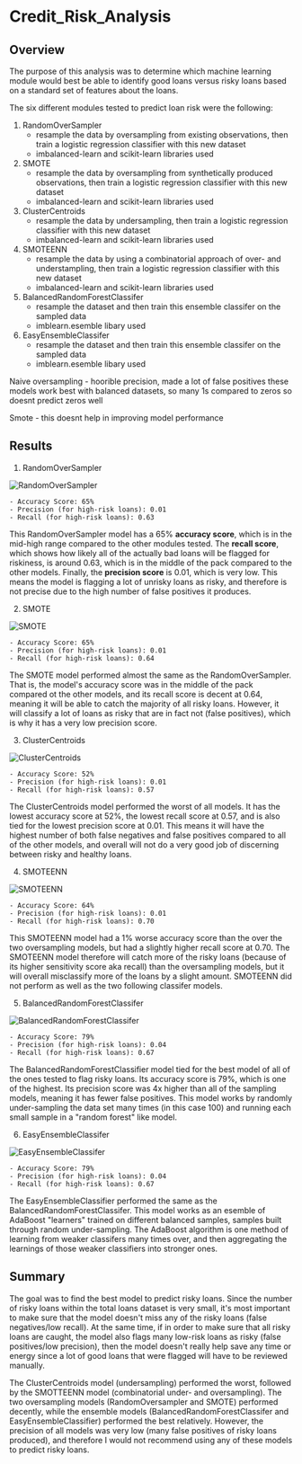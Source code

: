 # Credit_Risk_Analysis

## Overview


The purpose of this analysis was to determine which machine learning module would best be able to identify good loans versus risky loans based on a standard set of features about the loans. 

The six different modules tested to predict loan risk were the following:

1. RandomOverSampler
    - resample the data by oversampling from existing observations, then train a logistic regression classifier with this new dataset
    - imbalanced-learn and scikit-learn libraries used
2. SMOTE
    - resample the data by oversampling from synthetically produced observations, then train a logistic regression classifier with this new dataset
    - imbalanced-learn and scikit-learn libraries used
3. ClusterCentroids
    - resample the data by undersampling, then train a logistic regression classifier with this new dataset
    - imbalanced-learn and scikit-learn libraries used
4. SMOTEENN
    -  resample the data by using a combinatorial approach of over- and understampling, then train a logistic regression classifier with this new dataset
    - imbalanced-learn and scikit-learn libraries used
5. BalancedRandomForestClassifer
    - resample the dataset and then train this ensemble classifer on the sampled data
    - imblearn.esemble libary used
6. EasyEnsembleClassifer
    - resample the dataset and then train this ensemble classifer on the sampled data
    - imblearn.esemble libary used

Naive oversampling - hoorible precision, made a lot of false positives
these models work best with balanced datasets, so many 1s compared to zeros so doesnt predict zeros well

Smote - this doesnt help in improving model performance

## Results

1. RandomOverSampler

![RandomOverSampler](Module-17-Challenge-Resources/Resources/RandomOverSampler_Results.png)

    - Accuracy Score: 65%
    - Precision (for high-risk loans): 0.01
    - Recall (for high-risk loans): 0.63

This RandomOverSampler model has a 65% **accuracy score**, which is in the mid-high range compared to the other modules tested. The **recall score**, which shows how likely all of the actually bad loans will be flagged for riskiness, is around 0.63, which is in the middle of the pack compared to the other models. Finally, the **precision score** is 0.01, which is very low. This means the model is flagging a lot of unrisky loans as risky, and therefore is not precise due to the high number of false positives it produces. 

2. SMOTE

![SMOTE](Module-17-Challenge-Resources/Resources/SMOTE_Results.png)

    - Accuracy Score: 65%
    - Precision (for high-risk loans): 0.01
    - Recall (for high-risk loans): 0.64

The SMOTE model performed almost the same as the RandomOverSampler. That is, the model's accuracy score was in the middle of the pack compared ot the other models, and its recall score is decent at 0.64, meaning it will be able to catch the majority of all risky loans. However, it will classify a lot of loans as risky that are in fact not (false positives), which is why it has a very low precision score. 

3. ClusterCentroids

![ClusterCentroids](Module-17-Challenge-Resources/Resources/ClusterCentroids_Results.png)

    - Accuracy Score: 52%
    - Precision (for high-risk loans): 0.01
    - Recall (for high-risk loans): 0.57

The ClusterCentroids model performed the worst of all models. It has the lowest accuracy score at 52%, the lowest recall score at 0.57, and is also tied for the lowest precision score at 0.01. This means it will have the highest number of both false negatives and false positives compared to all of the other models, and overall will not do a very good job of discerning between risky and healthy loans. 

4. SMOTEENN

![SMOTEENN](Module-17-Challenge-Resources/Resources/SMOTEENN_Results.png)

    - Accuracy Score: 64%
    - Precision (for high-risk loans): 0.01
    - Recall (for high-risk loans): 0.70

This SMOTEENN model had a 1% worse accuracy score than the over the two oversampling models, but had a slightly higher recall score at 0.70. The SMOTEENN model therefore will catch more of the risky loans (because of its higher sensitivity score aka recall) than the oversampling models, but it will overall misclassify more of the loans by a slight amount. SMOTEENN did not perform as well as the two following classifer models.

5. BalancedRandomForestClassifer

![BalancedRandomForestClassifer](Module-17-Challenge-Resources/Resources/BalRandomForestClassifer_Results.png)

    - Accuracy Score: 79%
    - Precision (for high-risk loans): 0.04
    - Recall (for high-risk loans): 0.67

The BalancedRandomForestClassifier model tied for the best model of all of the ones tested to flag risky loans. Its accuracy score is 79%, which is one of the highest. Its precision score was 4x higher than all of the sampling models, meaning it has fewer false positives. This model works by randomly under-sampling the data set many times (in this case 100) and running each small sample in a "random forest" like model. 

6. EasyEnsembleClassifer

![EasyEnsembleClassifer](Module-17-Challenge-Resources/Results/EasyEnsembleClassifer_Results.png)

    - Accuracy Score: 79%
    - Precision (for high-risk loans): 0.04
    - Recall (for high-risk loans): 0.67

The EasyEnsembleClassifier performed the same as the BalancedRandomForestClassifer. This model works as an esemble of AdaBoost "learners" trained on different balanced samples, samples built through random under-sampling. The AdaBoost algorithm is one method of learning from weaker classifers many times over, and then aggregating the learnings of those weaker classifiers into stronger ones. 

## Summary

The goal was to find the best model to predict risky loans. Since the number of risky loans within the total loans dataset is very small, it's most important to make sure that the model doesn't miss any of the risky loans (false negatives/low recall). At the same time, if in order to make sure that all risky loans are caught, the model also flags many low-risk loans as risky (false positives/low precision), then the model doesn't really help save any time or energy since a lot of good loans that were flagged will have to be reviewed manually. 

The ClusterCentroids model (undersampling) performed the worst, followed by the SMOTTEENN model (combinatorial under- and oversampling). The two oversampling models (RandomOversampler and SMOTE) performed decently, while the ensemble models (BalancedRandomForestClassifer and EasyEnsembleClassifier) performed the best relatively. However, the precision of all models was very low (many false positives of risky loans produced), and therefore I would not recommend using any of these models to predict risky loans. 
